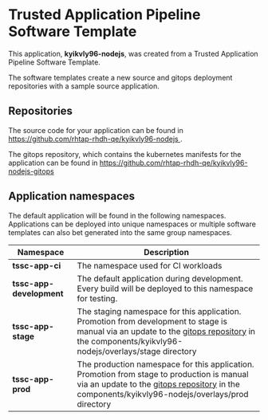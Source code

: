 # Trusted Application Pipeline Software Template

This application, **kyikvly96-nodejs**, was created from a Trusted Application Pipeline Software Template.

The software templates create a new source and gitops deployment repositories with a sample source application. 

## Repositories

The source code for your application can be found in [https://github.com/rhtap-rhdh-qe/kyikvly96-nodejs ](https://github.com/rhtap-rhdh-qe/kyikvly96-nodejs ).
 
The gitops repository, which contains the kubernetes manifests for the application can be found in 
[https://github.com/rhtap-rhdh-qe/kyikvly96-nodejs-gitops ](https://github.com/rhtap-rhdh-qe/kyikvly96-nodejs-gitops ) 

## Application namespaces 

The default application will be found in the following namespaces. Applications can be deployed into unique namespaces or multiple software templates can also bet generated into the same group namespaces.  

|  Namespace   |  Description   |  
| -------- | -------- |
| **tssc-app-ci** | The namespace used for CI workloads |
| **tssc-app-development** | The default application during development. Every build will be deployed to this namespace for testing. |
| **tssc-app-stage** | The staging namespace for this application. Promotion from development to stage is manual via an update to the [gitops repository](https://github.com/rhtap-rhdh-qe/kyikvly96-nodejs-gitops ) in the components/kyikvly96-nodejs/overlays/stage directory |
| **tssc-app-prod** | The production namespace for this application. Promotion from stage to production is manual via an update to the [gitops repository](https://github.com/rhtap-rhdh-qe/kyikvly96-nodejs-gitops ) in the components/kyikvly96-nodejs/overlays/prod directory |